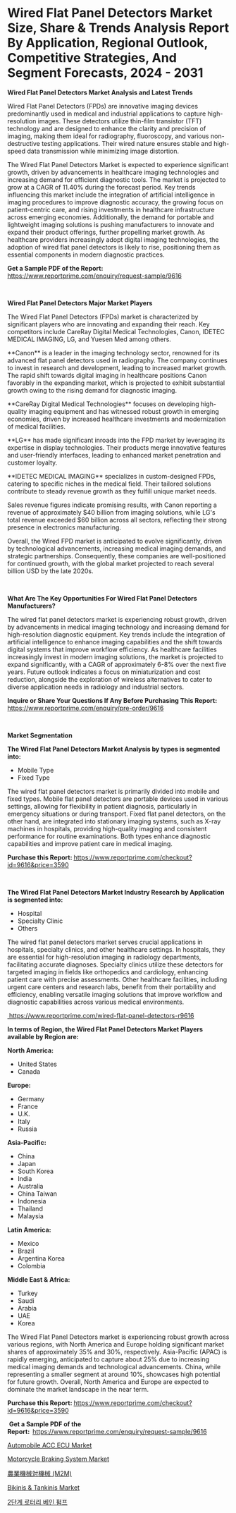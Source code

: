<p><h1>Wired Flat Panel Detectors Market Size, Share & Trends Analysis Report By Application, Regional Outlook, Competitive Strategies, And Segment Forecasts, 2024 - 2031</h1></p><p><strong>Wired Flat Panel Detectors Market Analysis and Latest Trends</strong></p>
<p><p>Wired Flat Panel Detectors (FPDs) are innovative imaging devices predominantly used in medical and industrial applications to capture high-resolution images. These detectors utilize thin-film transistor (TFT) technology and are designed to enhance the clarity and precision of imaging, making them ideal for radiography, fluoroscopy, and various non-destructive testing applications. Their wired nature ensures stable and high-speed data transmission while minimizing image distortion.</p><p>The Wired Flat Panel Detectors Market is expected to experience significant growth, driven by advancements in healthcare imaging technologies and increasing demand for efficient diagnostic tools. The market is projected to grow at a CAGR of 11.40% during the forecast period. Key trends influencing this market include the integration of artificial intelligence in imaging procedures to improve diagnostic accuracy, the growing focus on patient-centric care, and rising investments in healthcare infrastructure across emerging economies. Additionally, the demand for portable and lightweight imaging solutions is pushing manufacturers to innovate and expand their product offerings, further propelling market growth. As healthcare providers increasingly adopt digital imaging technologies, the adoption of wired flat panel detectors is likely to rise, positioning them as essential components in modern diagnostic practices.</p></p>
<p><strong>Get a Sample PDF of the Report:&nbsp;</strong> <a href="https://www.reportprime.com/enquiry/request-sample/9616">https://www.reportprime.com/enquiry/request-sample/9616</a></p>
<p>&nbsp;</p>
<p><strong>Wired Flat Panel Detectors Major Market Players</strong></p>
<p><p>The Wired Flat Panel Detectors (FPDs) market is characterized by significant players who are innovating and expanding their reach. Key competitors include CareRay Digital Medical Technologies, Canon, IDETEC MEDICAL IMAGING, LG, and Yuesen Med among others. </p><p>**Canon** is a leader in the imaging technology sector, renowned for its advanced flat panel detectors used in radiography. The company continues to invest in research and development, leading to increased market growth. The rapid shift towards digital imaging in healthcare positions Canon favorably in the expanding market, which is projected to exhibit substantial growth owing to the rising demand for diagnostic imaging.</p><p>**CareRay Digital Medical Technologies** focuses on developing high-quality imaging equipment and has witnessed robust growth in emerging economies, driven by increased healthcare investments and modernization of medical facilities.</p><p>**LG** has made significant inroads into the FPD market by leveraging its expertise in display technologies. Their products merge innovative features and user-friendly interfaces, leading to enhanced market penetration and customer loyalty.</p><p>**IDETEC MEDICAL IMAGING** specializes in custom-designed FPDs, catering to specific niches in the medical field. Their tailored solutions contribute to steady revenue growth as they fulfill unique market needs.</p><p>Sales revenue figures indicate promising results, with Canon reporting a revenue of approximately $40 billion from imaging solutions, while LG's total revenue exceeded $60 billion across all sectors, reflecting their strong presence in electronics manufacturing.</p><p>Overall, the Wired FPD market is anticipated to evolve significantly, driven by technological advancements, increasing medical imaging demands, and strategic partnerships. Consequently, these companies are well-positioned for continued growth, with the global market projected to reach several billion USD by the late 2020s.</p></p>
<p>&nbsp;</p>
<p><strong>What Are The Key Opportunities For Wired Flat Panel Detectors Manufacturers?</strong></p>
<p><p>The wired flat panel detectors market is experiencing robust growth, driven by advancements in medical imaging technology and increasing demand for high-resolution diagnostic equipment. Key trends include the integration of artificial intelligence to enhance imaging capabilities and the shift towards digital systems that improve workflow efficiency. As healthcare facilities increasingly invest in modern imaging solutions, the market is projected to expand significantly, with a CAGR of approximately 6-8% over the next five years. Future outlook indicates a focus on miniaturization and cost reduction, alongside the exploration of wireless alternatives to cater to diverse application needs in radiology and industrial sectors.</p></p>
<p><strong>Inquire or Share Your Questions If Any Before Purchasing This Report:</strong> <a href="https://www.reportprime.com/enquiry/pre-order/9616">https://www.reportprime.com/enquiry/pre-order/9616</a></p>
<p>&nbsp;</p>
<p><strong>Market Segmentation</strong></p>
<p><strong>The Wired Flat Panel Detectors Market Analysis by types is segmented into:</strong></p>
<p><ul><li>Mobile Type</li><li>Fixed Type</li></ul></p>
<p><p>The wired flat panel detectors market is primarily divided into mobile and fixed types. Mobile flat panel detectors are portable devices used in various settings, allowing for flexibility in patient diagnosis, particularly in emergency situations or during transport. Fixed flat panel detectors, on the other hand, are integrated into stationary imaging systems, such as X-ray machines in hospitals, providing high-quality imaging and consistent performance for routine examinations. Both types enhance diagnostic capabilities and improve patient care in medical imaging.</p></p>
<p><strong>Purchase this Report:&nbsp;</strong><a href="https://www.reportprime.com/checkout?id=9616&price=3590">https://www.reportprime.com/checkout?id=9616&price=3590</a></p>
<p>&nbsp;</p>
<p><strong>The Wired Flat Panel Detectors Market Industry Research by Application is segmented into:</strong></p>
<p><ul><li>Hospital</li><li>Specialty Clinic</li><li>Others</li></ul></p>
<p><p>The wired flat panel detectors market serves crucial applications in hospitals, specialty clinics, and other healthcare settings. In hospitals, they are essential for high-resolution imaging in radiology departments, facilitating accurate diagnoses. Specialty clinics utilize these detectors for targeted imaging in fields like orthopedics and cardiology, enhancing patient care with precise assessments. Other healthcare facilities, including urgent care centers and research labs, benefit from their portability and efficiency, enabling versatile imaging solutions that improve workflow and diagnostic capabilities across various medical environments.</p></p>
<p><a href="https://www.reportprime.com/wired-flat-panel-detectors-r9616">&nbsp;https://www.reportprime.com/wired-flat-panel-detectors-r9616</a></p>
<p><strong>In terms of Region, the Wired Flat Panel Detectors Market Players available by Region are:</strong></p>
<p>
    <p> <strong> North America: </strong>
        <ul>
            <li>United States</li>
            <li>Canada</li>
        </ul>
        </p> 
    <p> <strong> Europe: </strong>
        <ul>
            <li>Germany</li>
            <li>France</li>
            <li>U.K.</li>
            <li>Italy</li>
            <li>Russia</li>
        </ul>
        </p> 
    <p> <strong> Asia-Pacific: </strong>
        <ul>
            <li>China</li>
            <li>Japan</li>
            <li>South Korea</li>
            <li>India</li>
            <li>Australia</li>
            <li>China Taiwan</li>
            <li>Indonesia</li>
            <li>Thailand</li>
            <li>Malaysia</li>
        </ul>
        </p> 
    <p> <strong> Latin America: </strong>
        <ul>
            <li>Mexico</li>
            <li>Brazil</li>
            <li>Argentina Korea</li>
            <li>Colombia</li>
        </ul>
        </p> 
    <p> <strong> Middle East & Africa: </strong>
        <ul>
            <li>Turkey</li>
            <li>Saudi</li>
            <li>Arabia</li>
            <li>UAE</li>
            <li>Korea</li>
        </ul>
    </p>
    </p>
<p><p>The Wired Flat Panel Detectors market is experiencing robust growth across various regions, with North America and Europe holding significant market shares of approximately 35% and 30%, respectively. Asia-Pacific (APAC) is rapidly emerging, anticipated to capture about 25% due to increasing medical imaging demands and technological advancements. China, while representing a smaller segment at around 10%, showcases high potential for future growth. Overall, North America and Europe are expected to dominate the market landscape in the near term.</p></p>
<p><strong>Purchase this Report: </strong><a href="https://www.reportprime.com/checkout?id=9616&price=3590">https://www.reportprime.com/checkout?id=9616&price=3590</a></p>
<p>&nbsp;<strong>Get a Sample PDF of the Report:&nbsp;&nbsp;</strong><a href="https://www.reportprime.com/enquiry/request-sample/9616">https://www.reportprime.com/enquiry/request-sample/9616</a></p>
<p><strong></strong></p>
<p><p><a href="https://issuu.com/reportprime-2/docs/automobile-acc-ecu-market-size-2030_7d38fad38ea47b">Automobile ACC ECU Market</a></p><p><a href="https://issuu.com/reportprime-2/docs/motorcycle-braking-system-market-si_4c03c00593bfe0">Motorcycle Braking System Market</a></p><p><a href="https://williamkable67.medium.com/%E8%BE%B2%E6%A5%AD%E6%A9%9F%E6%A2%B0%E9%96%93-m2m-%E5%B8%82%E5%A0%B4-%E6%A5%AD%E7%95%8C%E3%81%AE%E7%8A%B6%E6%B3%81-%E6%88%90%E9%95%B7%E3%81%AE%E8%BB%8C%E8%B7%A1%E3%81%A8%E3%82%B0%E3%83%AD%E3%83%BC%E3%83%90%E3%83%AB%E5%B8%82%E5%A0%B4-22a1426cd77b">農業機械対機械 (M2M)</a></p><p><a href="https://www.linkedin.com/pulse/bikinis-tankinis-market-global-share-ranking-overall-sales-zquec?trackingId=ZmSpmxHPRduoJGRKn4JhVg%3D%3D">Bikinis & Tankinis Market</a></p><p><a href="https://medium.com/@alex_holland_/two-stage-rotary-vane-pumps-market-%EC%9D%98-%EA%B8%80%EB%A1%9C%EB%B2%8C-%EC%8B%9C%EC%9E%A5-%EA%B0%9C%EC%9A%94%EB%8A%94-%EC%A0%84-%EC%84%B8%EA%B3%84-%EB%B0%8F-%EC%A3%BC%EC%9A%94-%EC%8B%9C%EC%9E%A5%EC%9D%98-%EC%82%B0%EC%97%85%EC%97%90-%EC%98%81%ED%96%A5%EC%9D%84-%EB%AF%B8%EC%B9%98%EB%8A%94-%EC%A3%BC%EC%9A%94-%ED%8A%B8%EB%A0%8C%EB%93%9C%EC%97%90-%EB%8C%80%ED%95%9C-%EB%8F%85%ED%8A%B9%ED%95%9C-%EA%B4%80%EC%A0%90%EC%9D%84-c4fe8cb20516">2단계 로터리 베인 펌프</a></p></p>
